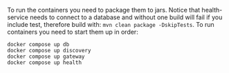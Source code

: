 To run the containers you need to package them to jars.
Notice that health-service needs to connect to a database and without one build will fail if you include test, therefore build with: `mvn clean package -DskipTests`.
To run containers you need to start them up in order:
```
docker compose up db
docker compose up discovery
docker compose up gateway
docker compose up health
```